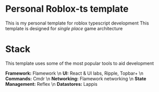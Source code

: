 # Personal Roblox-ts template

This is my personal template for roblox typescript development
This template is designed for *single place* game architecture

# Stack

This template uses some of the most popular tools to aid development

**Framework:** Flamework
\n
**UI:** React & UI labs, Ripple, Topbar+
\n
**Commands:** Cmdr
\n
**Networking:** Flamework networking
\n
**State Management:** Reflex
\n
**Datastores:** Lappis